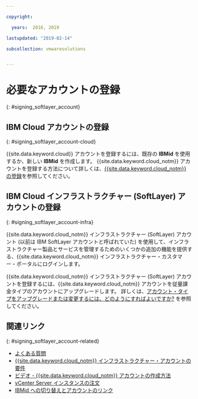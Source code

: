 ```yaml
---

copyright:

  years:  2016, 2019

lastupdated: "2019-02-14"

subcollection: vmwaresolutions


---
```


# 必要なアカウントの登録
{: #signing_softlayer_account}

## IBM Cloud アカウントの登録
{: #signing_softlayer_account-cloud}

{{site.data.keyword.cloud}} アカウントを登録するには、既存の **IBMid** を使用するか、新しい **IBMid** を作成します。 {{site.data.keyword.cloud_notm}} アカウントを登録する方法について詳しくは、[{{site.data.keyword.cloud_notm}} の登録](/docs/account?topic=account-signup)を参照してください。

## IBM Cloud インフラストラクチャー (SoftLayer) アカウントの登録
{: #signing_softlayer_account-infra}

{{site.data.keyword.cloud_notm}} インフラストラクチャー (SoftLayer) アカウント (以前は IBM SoftLayer アカウントと呼ばれていた) を使用して、インフラストラクチャー製品とサービスを管理するためのいくつかの追加の機能を提供する、{{site.data.keyword.cloud_notm}} インフラストラクチャー・カスタマー・ポータルにログインします。

{{site.data.keyword.cloud_notm}} インフラストラクチャー (SoftLayer) アカウントを登録するには、{{site.data.keyword.cloud_notm}} アカウントを従量課金タイプのアカウントにアップグレードします。 詳しくは、[アカウント・タイプをアップグレードまたは変更するには、どのようにすればよいですか?](/docs/account?topic=account-accountfaqs) を参照してください。

## 関連リンク
{: #signing_softlayer_account-related}

* [よくある質問](/docs/services/vmwaresolutions/vmonic?topic=vmware-solutions-faq)
* [{{site.data.keyword.cloud_notm}} インフラストラクチャー・アカウントの要件](/docs/services/vmwaresolutions/vmonic?topic=vmware-solutions-slaccountrequirement)
* [ビデオ - {{site.data.keyword.cloud_notm}} アカウントの作成方法](https://www.youtube.com/watch?v=HBkY-Fs1d6E)
* [vCenter Server インスタンスの注文](/docs/services/vmwaresolutions/vcenter?topic=vmware-solutions-vc_orderinginstance)
* [IBMid への切り替えとアカウントのリンク](/docs/account?topic=account-unifyingaccounts#unifyingaccounts)

